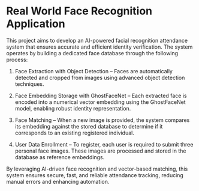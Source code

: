 # Real World Face Recognition Application
This project aims to develop an AI-powered facial recognition attendance system that ensures accurate and efficient identity verification. The system operates by building a dedicated face database through the following process:

  1. Face Extraction with Object Detection – Faces are automatically detected and cropped from images using advanced object detection techniques.

  2. Face Embedding Storage with GhostFaceNet – Each extracted face is encoded into a numerical vector embedding using the GhostFaceNet model, enabling robust identity representation.

  3. Face Matching – When a new image is provided, the system compares its embedding against the stored database to determine if it corresponds to an existing registered individual.

  4. User Data Enrollment – To register, each user is required to submit three personal face images. These images are processed and stored in the database as reference embeddings.

By leveraging AI-driven face recognition and vector-based matching, this system ensures secure, fast, and reliable attendance tracking, reducing manual errors and enhancing automation.
